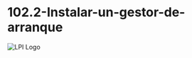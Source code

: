 # 102.2-Instalar-un-gestor-de-arranque
![LPI Logo](../../../wallpaper/diogenes_linux.png "Buscando al hombre nuevo")

